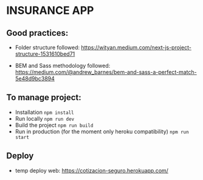# INSURANCE APP

## Good practices:

- Folder structure followed:
https://wityan.medium.com/next-js-project-structure-1531610bed71

- BEM and Sass methodology followed:
https://medium.com/@andrew_barnes/bem-and-sass-a-perfect-match-5e48d9bc3894

## To manage project:
- Installation
`npm install`
- Run locally
`npm run dev`
- Build the project
`npm run build`
- Run in production (for the moment only heroku compatibility)
`npm run start`

## Deploy
- temp deploy web:
https://cotizacion-seguro.herokuapp.com/